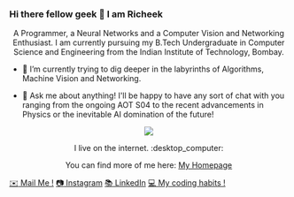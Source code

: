 ### Hi there fellow geek 👋 I am Richeek 

<p align="center">
  A Programmer, a Neural Networks and a Computer Vision and Networking Enthusiast. I am currently pursuing my B.Tech Undergraduate in Computer Science and Engineering from the Indian Institute of Technology, Bombay. 
</p>

- 🌱 I’m currently trying to dig deeper in the labyrinths of Algorithms, Machine Vision and Networking.

- 💬 Ask me about anything! I'll be happy to have any sort of chat with you ranging from the ongoing AOT S04 to the recent advancements in Physics or the inevitable AI domination of the future!

<p align="center">
  <img src="https://komarev.com/ghpvc/?username=sudoRicheek&color=blueviolet"/>
</p>

<p align="center">
  I live on the internet. :desktop_computer:
</p>

<p align="center">
  You can find more of me here: <a href="https://www.cse.iitb.ac.in/~richeek/">My Homepage</a>
</p>

[:envelope: Mail Me !](mailto:richeekdas2001@gmail.com) [:camera: Instagram](https://www.instagram.com/richeekdas2001/) [:books: LinkedIn](https://www.linkedin.com/in/richeek-das-204b84188/) [:computer: My coding habits !](https://sourcerer.io/sudoricheek)
